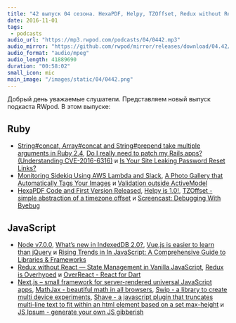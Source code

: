 ```yaml
---
title: "42 выпуск 04 сезона. HexaPDF, Helpy, TZOffset, Redux without React, Next.js, Swip, Shave, MathJax, JS Ipsum и прочее"
date: 2016-11-01
tags:
 - podcasts
audio_url: "https://mp3.rwpod.com/podcasts/04/0442.mp3"
audio_mirror: "https://github.com/rwpod/mirror/releases/download/04.42/0442.mp3"
audio_format: "audio/mpeg"
audio_length: 41889690
duration: "00:58:02"
small_icon: mic
main_image: "/images/static/04/0442.png"
---
```


Добрый день уважаемые слушатели. Представляем новый выпуск подкаста RWpod. В этом выпуске:

## Ruby

 - [String#concat, Array#concat and String#prepend take multiple arguments in Ruby 2.4](http://blog.bigbinary.com/2016/10/28/string-array-concat-and-string-prepend-take-multiple-arguments-in-ruby-2-4.html), [Do I really need to patch my Rails apps? (Understanding CVE-2016-6316)](http://ducktypelabs.com/do-i-really-need-to-upgrade-my-rails-apps/) и [Is Your Site Leaking Password Reset Links?](https://robots.thoughtbot.com/is-your-site-leaking-password-reset-links)
 - [Monitoring Sidekiq Using AWS Lambda and Slack](http://brandonhilkert.com/blog/monitoring-sidekiq-using-aws-lambda-and-slack/), [A Photo Gallery that Automatically Tags Your Images](https://blog.rebased.pl/2016/10/25/computer-vision-2.html) и [Validation outside ActiveModel](http://blog.ragnarson.com/2016/10/26/validation-outside-activemodel.html)
 - [HexaPDF Code and First Version Released](http://gettalong.org/blog/2016/hexapdf-code-and-first-version-released.html), [Helpy is 1.0!](https://helpy.io/blog/helpy-1.0/), [TZOffset - simple abstraction of a timezone offset](https://github.com/molybdenum-99/tz_offset) и [Screencast: Debugging With Byebug](http://www.rubypigeon.com/posts/screencast-debugging-with-byebug/)

## JavaScript

 - [Node v7.0.0](https://nodejs.org/en/blog/release/v7.0.0/), [What’s new in IndexedDB 2.0?](https://hacks.mozilla.org/2016/10/whats-new-in-indexeddb-2-0/), [Vue.js is easier to learn than jQuery](https://medium.com/js-dojo/vue-js-is-easier-to-learn-than-jquery-abbbb9c12cf8) и [Rising Trends in In JavaScript: A Comprehensive Guide to Libraries & Frameworks](https://envato.com/blog/rising-trends-in-javascript/)
 - [Redux without React — State Management in Vanilla JavaScript](https://www.sitepoint.com/redux-without-react-state-management-vanilla-javascript/), [Redux is Overhyped](https://medium.com/@shakiba/redux-is-overhyped-3ad6e42b7730) и [OverReact - React for Dart](https://workiva.github.io/over_react/)
 - [Next.js – small framework for server-rendered universal JavaScript apps](https://zeit.co/blog/next), [MathJax - beautiful math in all browsers](https://www.mathjax.org/), [Swip - a library to create multi device experiments](https://github.com/paulsonnentag/swip), [Shave - a  javascript plugin that truncates multi-line text to fit within an html element based on a set max-height](https://dollarshaveclub.github.io/shave/) и [JS Ipsum - generate your own JS gibberish](http://jsipsum.lunarlogic.io/)

<!--more-->
